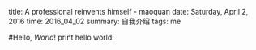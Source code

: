 title: A professional reinvents himself - maoquan
date: Saturday, April 2, 2016
time: 2016_04_02
summary: 自我介绍
tags: me


#Hello, *World*!
	print hello world!